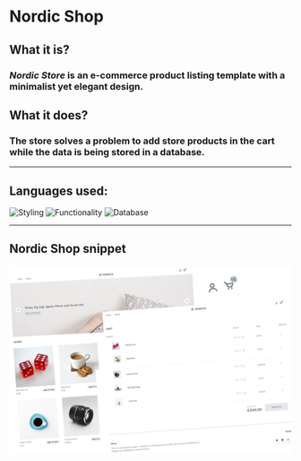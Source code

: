 <!--Heading -->
# **Nordic Shop**

<!--About web application -->
## What it is?

### _Nordic Store_ is an e-commerce product listing template with a minimalist yet elegant design.

## What it does?

### The store solves a problem to add store products in the cart while the data is being stored in a database.

***
<!--Technolgies -->
## **Languages used:**

![Styling](https://img.shields.io/badge/Styling-Tailwindcss-blue)
![Functionality](https://img.shields.io/badge/funtionality-JavaScript-yellow)
![Database](https://img.shields.io/badge/Backend-Firebase-orange)

---
<!--Screenshot -->
## **Nordic Shop snippet**
![Pic](./Cart.png)
